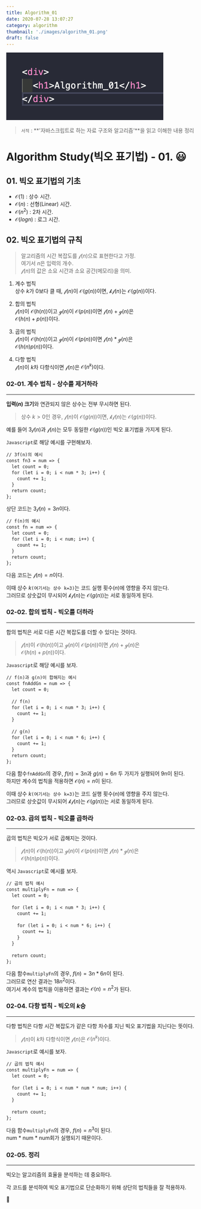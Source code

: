 ```yaml
---
title: Algorithm_01
date: 2020-07-28 13:07:27
category: algorithm
thumbnail: './images/algorithm_01.png'
draft: false
---
```


![](./images/algorithm_01.png)

> `서적` : **'자바스크립트로 하는 자료 구조와 알고리즘'**을 읽고 이해한 내용 정리

# Algorithm Study(빅오 표기법) - 01. 😃

## 01. 빅오 표기법의 기초

- $\mathcal{O}(1)$ : 상수 시간.
- $\mathcal{O}(n)$ : 선형(Linear) 시간.
- $\mathcal{O}(n^2)$ : 2차 시간.
- $\mathcal{O}(log{}n)$ : 로그 시간.

## 02. 빅오 표기법의 규칙

> 알고리즘의 시간 복잡도를 $\mathcal{f}(n)$으로 표현한다고 가정.  
> 여기서 $n$은 입력의 개수.  
> $\mathcal{f}(n)$의 값은 소요 시간과 소요 공간(메모리)을 의미.

1. 계수 법칙  
   상수 $k$가 $0$보다 클 때, $\mathcal{f}(n)$이 $\mathcal{O}(g(n))$이면, $\mathcal{kf}(n)$는 $\mathcal{O}(g(n))$이다.

2. 합의 법칙  
   $\mathcal{f}(n)$이 $\mathcal{O}(h(n))$이고 $\mathcal{g}(n)$이 $\mathcal{O}(p(n))$이면 $\mathcal{f}(n) + \mathcal{g}(n)$은  
   $\mathcal{O}(h(n) + p(n))$이다.

3. 곱의 법칙  
   $\mathcal{f}(n)$이 $\mathcal{O}(h(n))$이고 $\mathcal{g}(n)$이 $\mathcal{O}(p(n))$이면 $\mathcal{f}(n) * \mathcal{g}(n)$은  
   $\mathcal{O}(h(n)p(n))$이다.

4. 다항 법칙  
   $\mathcal{f}(n)$이 $k$차 다항식이면 $\mathcal{f}(n)$은 $\mathcal{O}(n^k)$이다.

### 02-01. 계수 법칙 - 상수를 제거하라

---

**입력($n$) 크기**와 연관되지 않은 상수는 전부 무시하면 된다.

> 상수 $k > 0$인 경우, $\mathcal{f}(n)$이 $\mathcal{O}(g(n))$이면, $\mathcal{kf}(n)$는 $\mathcal{O}(g(n))$이다.

예를 들어 $3\mathcal{f}(n)$과 $\mathcal{f}(n)$는 모두 동일한 $\mathcal{O}(g(n))$인 빅오 표기법을 가지게 된다.

`Javascript`로 해당 예시를 구현해보자.

```js{1}
// 3f(n)의 예시
const fn3 = num => {
  let count = 0;
  for (let i = 0; i < num * 3; i++) {
    count += 1;
  }
  return count;
};
```

상단 코드는 $3\mathcal{f}(n)=3n$이다.

```js{1}
// f(n)의 예시
const fn = num => {
  let count = 0;
  for (let i = 0; i < num; i++) {
    count += 1;
  }
  return count;
};
```

다음 코드는 $\mathcal{f}(n)=n$이다.

이때 상수 $k$`(여기서는 상수 k=3)`는 코드 실행 횟수($n$)에 영향을 주지 않는다.  
그러므로 상숫값이 무시되어 $\mathcal{kf}(n)$는 $\mathcal{O}(g(n))$는 서로 동일하게 된다.

### 02-02. 합의 법칙 - 빅오를 더하라

---

합의 법칙은 서로 다른 시간 복잡도를 더할 수 있다는 것이다.

> $\mathcal{f}(n)$이 $\mathcal{O}(h(n))$이고 $\mathcal{g}(n)$이 $\mathcal{O}(p(n))$이면 $\mathcal{f}(n) + \mathcal{g}(n)$은  
> $\mathcal{O}(h(n) + p(n))$이다.

`Javascript`로 해당 예시를 보자.

```js{1}
// f(n)과 g(n)이 합해지는 예시
const fnAddGn = num => {
  let count = 0;

  // f(n)
  for (let i = 0; i < num * 3; i++) {
    count += 1;
  }

  // g(n)
  for (let i = 0; i < num * 6; i++) {
    count += 1;
  }
  return count;
};
```

다음 함수`fnAddGn`의 경우, $f(n)=3n$과 $g(n)=6n$ 두 가지가 실행되어 9n이 된다.  
하지만 계수의 법칙을 적용하면 $\mathcal{O}(n)=n$이 된다.

이때 상수 $k$`(여기서는 상수 k=3)`는 코드 실행 횟수($n$)에 영향을 주지 않는다.  
그러므로 상숫값이 무시되어 $\mathcal{kf}(n)$는 $\mathcal{O}(g(n))$는 서로 동일하게 된다.

### 02-03. 곱의 법칙 - 빅오를 곱하라

---

곱의 법칙은 빅오가 서로 곱해지는 것이다.

> $\mathcal{f}(n)$이 $\mathcal{O}(h(n))$이고 $\mathcal{g}(n)$이 $\mathcal{O}(p(n))$이면 $\mathcal{f}(n) * \mathcal{g}(n)$은  
> $\mathcal{O}(h(n)p(n))$이다.

역시 `Javascript`로 예시를 보자.

```js{1}
// 곱의 법칙 예시
const multiplyFn = num => {
  let count = 0;

  for (let i = 0; i < num * 3; i++) {
    count += 1;

    for (let i = 0; i < num * 6; i++) {
      count += 1;
    }
  }

  return count;
};
```

다음 함수`multiplyFn`의 경우, $f(n)=3n*6n$이 된다.  
그러므로 연산 결과는 $18n^2$이다.  
여기서 계수의 법칙을 이용하면 결과는 $\mathcal{O}(n)=n^2$가 된다.

### 02-04. 다항 법칙 - 빅오의 $k$승

---

다항 법칙은 다항 시간 복잡도가 같은 다항 차수를 지닌 빅오 표기법을 지닌다는 뜻이다.

> $\mathcal{f}(n)$이 $k$차 다항식이면 $\mathcal{f}(n)$은 $\mathcal{O}(n^k)$이다.

`Javascript`로 예시를 보자.

```js{1}
// 곱의 법칙 예시
const multiplyFn = num => {
  let count = 0;

  for (let i = 0; i < num * num * num; i++) {
    count += 1;
  }

  return count;
};
```

다음 함수`multiplyFn`의 경우, $f(n)=n^3$이 된다.  
num \* num \* num회가 실행되기 때문이다.

### 02-05. 정리

---

빅오는 알고리즘의 효율을 분석하는 데 중요하다.

각 코드를 분석하여 빅오 표기법으로 단순화하기 위해 상단의 법칙들을 잘 적용하자.

👋
